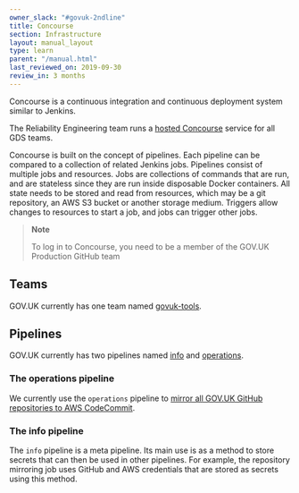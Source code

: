 ```yaml
---
owner_slack: "#govuk-2ndline"
title: Concourse
section: Infrastructure
layout: manual_layout
type: learn
parent: "/manual.html"
last_reviewed_on: 2019-09-30
review_in: 3 months
---
```


Concourse is a continuous integration and continuous deployment system similar to Jenkins.

The Reliability Engineering team runs a [hosted Concourse](https://cd.gds-reliability.engineering/) service for all GDS teams.

Concourse is built on the concept of pipelines. Each pipeline can be compared to a collection of related Jenkins jobs. Pipelines consist of multiple jobs and resources. Jobs are collections of commands that are run, and are stateless since they are run inside disposable Docker containers. All state needs to be stored and read from resources, which may be a git repository, an AWS S3 bucket or another storage medium. Triggers allow changes to resources to start a job, and jobs can trigger other jobs.

> **Note**
>
> To log in to Concourse, you need to be a member of the GOV.UK Production GitHub team

## Teams

GOV.UK currently has one team named [govuk-tools](https://cd.gds-reliability.engineering/teams/govuk-tools).

## Pipelines

GOV.UK currently has two pipelines named [info](https://cd.gds-reliability.engineering/teams/govuk-tools/pipelines/info) and [operations](https://cd.gds-reliability.engineering/teams/govuk-tools/pipelines/operations).

### The operations pipeline

We currently use the `operations` pipeline to [mirror all GOV.UK GitHub repositories to AWS CodeCommit](repository-mirroring.html).

### The info pipeline

The `info` pipeline is a meta pipeline. Its main use is as a method to store secrets that can then be used in other pipelines. For example, the repository mirroring job uses GitHub and AWS credentials that are stored as secrets using this method.
